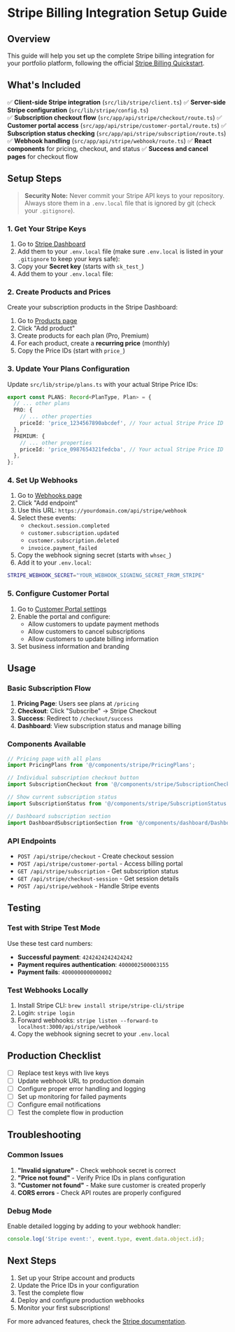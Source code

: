 # Stripe Billing Integration Setup Guide

## Overview

This guide will help you set up the complete Stripe billing integration for your portfolio platform, following the official [Stripe Billing Quickstart](https://docs.stripe.com/billing/quickstart?client=react&lang=node).

## What's Included

✅ **Client-side Stripe integration** (`src/lib/stripe/client.ts`)
✅ **Server-side Stripe configuration** (`src/lib/stripe/config.ts`)  
✅ **Subscription checkout flow** (`src/app/api/stripe/checkout/route.ts`)
✅ **Customer portal access** (`src/app/api/stripe/customer-portal/route.ts`)
✅ **Subscription status checking** (`src/app/api/stripe/subscription/route.ts`)
✅ **Webhook handling** (`src/app/api/stripe/webhook/route.ts`)
✅ **React components** for pricing, checkout, and status
✅ **Success and cancel pages** for checkout flow

## Setup Steps

> **Security Note:** Never commit your Stripe API keys to your repository. Always store them in a `.env.local` file that is ignored by git (check your `.gitignore`).

### 1. Get Your Stripe Keys

1. Go to [Stripe Dashboard](https://dashboard.stripe.com/apikeys)
2. Add them to your `.env.local` file (make sure `.env.local` is listed in your `.gitignore` to keep your keys safe):
3. Copy your **Secret key** (starts with `sk_test_`)
4. Add them to your `.env.local` file:

### 2. Create Products and Prices

Create your subscription products in the Stripe Dashboard:

1. Go to [Products page](https://dashboard.stripe.com/products)
2. Click "Add product"
3. Create products for each plan (Pro, Premium)
4. For each product, create a **recurring price** (monthly)
5. Copy the Price IDs (start with `price_`)

### 3. Update Your Plans Configuration

Update `src/lib/stripe/plans.ts` with your actual Stripe Price IDs:

```typescript
export const PLANS: Record<PlanType, Plan> = {
  // ... other plans
  PRO: {
    // ... other properties
    priceId: 'price_1234567890abcdef', // Your actual Stripe Price ID
  },
  PREMIUM: {
    // ... other properties
    priceId: 'price_0987654321fedcba', // Your actual Stripe Price ID
  },
};
```

### 4. Set Up Webhooks

1. Go to [Webhooks page](https://dashboard.stripe.com/webhooks)
2. Click "Add endpoint"
3. Use this URL: `https://yourdomain.com/api/stripe/webhook`
4. Select these events:
   - `checkout.session.completed`
   - `customer.subscription.updated`
   - `customer.subscription.deleted`
   - `invoice.payment_failed`
5. Copy the webhook signing secret (starts with `whsec_`)
6. Add it to your `.env.local`:

```bash
STRIPE_WEBHOOK_SECRET="YOUR_WEBHOOK_SIGNING_SECRET_FROM_STRIPE"
```

### 5. Configure Customer Portal

1. Go to [Customer Portal settings](https://dashboard.stripe.com/settings/billing/portal)
2. Enable the portal and configure:
   - Allow customers to update payment methods
   - Allow customers to cancel subscriptions
   - Allow customers to update billing information
3. Set business information and branding

## Usage

### Basic Subscription Flow

1. **Pricing Page**: Users see plans at `/pricing`
2. **Checkout**: Click "Subscribe" → Stripe Checkout
3. **Success**: Redirect to `/checkout/success`
4. **Dashboard**: View subscription status and manage billing

### Components Available

```typescript
// Pricing page with all plans
import PricingPlans from '@/components/stripe/PricingPlans';

// Individual subscription checkout button
import SubscriptionCheckout from '@/components/stripe/SubscriptionCheckout';

// Show current subscription status
import SubscriptionStatus from '@/components/stripe/SubscriptionStatus';

// Dashboard subscription section
import DashboardSubscriptionSection from '@/components/dashboard/DashboardSubscriptionSection';
```

### API Endpoints

- `POST /api/stripe/checkout` - Create checkout session
- `POST /api/stripe/customer-portal` - Access billing portal
- `GET /api/stripe/subscription` - Get subscription status
- `GET /api/stripe/checkout-session` - Get session details
- `POST /api/stripe/webhook` - Handle Stripe events

## Testing

### Test with Stripe Test Mode

Use these test card numbers:

- **Successful payment**: `4242424242424242`
- **Payment requires authentication**: `4000002500003155`
- **Payment fails**: `4000000000000002`

### Test Webhooks Locally

1. Install Stripe CLI: `brew install stripe/stripe-cli/stripe`
2. Login: `stripe login`
3. Forward webhooks: `stripe listen --forward-to localhost:3000/api/stripe/webhook`
4. Copy the webhook signing secret to your `.env.local`

## Production Checklist

- [ ] Replace test keys with live keys
- [ ] Update webhook URL to production domain
- [ ] Configure proper error handling and logging
- [ ] Set up monitoring for failed payments
- [ ] Configure email notifications
- [ ] Test the complete flow in production

## Troubleshooting

### Common Issues

1. **"Invalid signature"** - Check webhook secret is correct
2. **"Price not found"** - Verify Price IDs in plans configuration
3. **"Customer not found"** - Make sure customer is created properly
4. **CORS errors** - Check API routes are properly configured

### Debug Mode

Enable detailed logging by adding to your webhook handler:

```typescript
console.log('Stripe event:', event.type, event.data.object.id);
```

## Next Steps

1. Set up your Stripe account and products
2. Update the Price IDs in your configuration
3. Test the complete flow
4. Deploy and configure production webhooks
5. Monitor your first subscriptions!

For more advanced features, check the [Stripe documentation](https://docs.stripe.com/billing).
